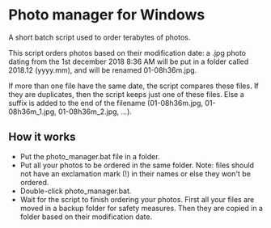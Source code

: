 # Photo manager for Windows

A short batch script used to order terabytes of photos.

This script orders photos based on their modification date: a .jpg photo dating from the 1st december 2018 8:36 AM will be put in a folder called 2018.12 (yyyy.mm), and will be renamed 01-08h36m.jpg.

If more than one file have the same date, the script compares these files. If they are duplicates, then the script keeps just one of these files. Else a suffix is added to the end of the filename (01-08h36m.jpg, 01-08h36m_1.jpg, 01-08h36m_2.jpg, ...).

## How it works
- Put the photo_manager.bat file in a folder.
- Put all your photos to be ordered in the same folder. Note: files should not have an exclamation mark (!) in their names or else they won't be ordered.
- Double-click photo_manager.bat.
- Wait for the script to finish ordering your photos. First all your files are moved in a backup folder for safety measures. Then they are copied in a folder based on their modification date.
